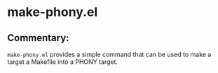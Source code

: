 # make-phony.el

## Commentary:

`make-phony.el` provides a simple command that can be used to make a target
a Makefile into a PHONY target.

[//]: # (README.md ends here)
